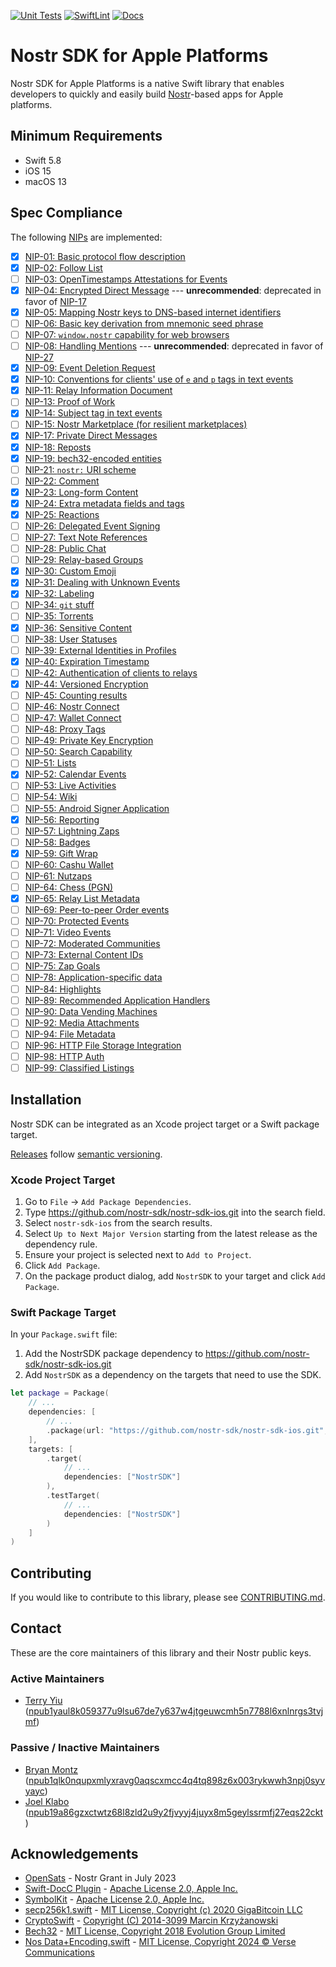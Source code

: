[![Unit Tests](https://github.com/nostr-sdk/nostr-sdk-ios/actions/workflows/unit.yml/badge.svg)](https://github.com/nostr-sdk/nostr-sdk-ios/actions/workflows/unit.yml) [![SwiftLint](https://github.com/nostr-sdk/nostr-sdk-ios/actions/workflows/swiftlint.yml/badge.svg)](https://github.com/nostr-sdk/nostr-sdk-ios/actions/workflows/swiftlint.yml) [![Docs](https://github.com/nostr-sdk/nostr-sdk-ios/actions/workflows/docs.yml/badge.svg)](https://github.com/nostr-sdk/nostr-sdk-ios/actions/workflows/docs.yml)

# Nostr SDK for Apple Platforms

Nostr SDK for Apple Platforms is a native Swift library that enables developers to quickly and easily build [Nostr](https://github.com/nostr-protocol/nostr)-based apps for Apple platforms.

## Minimum Requirements

- Swift 5.8
- iOS 15
- macOS 13

## Spec Compliance

The following [NIPs](https://github.com/nostr-protocol/nips) are implemented:

- [x] [NIP-01: Basic protocol flow description](https://github.com/nostr-protocol/nips/blob/master/01.md)
- [x] [NIP-02: Follow List](https://github.com/nostr-protocol/nips/blob/master/02.md)
- [ ] [NIP-03: OpenTimestamps Attestations for Events](https://github.com/nostr-protocol/nips/blob/master/03.md)
- [x] [NIP-04: Encrypted Direct Message](https://github.com/nostr-protocol/nips/blob/master/04.md) --- **unrecommended**: deprecated in favor of [NIP-17](https://github.com/nostr-protocol/nips/blob/master/17.md)
- [x] [NIP-05: Mapping Nostr keys to DNS-based internet identifiers](https://github.com/nostr-protocol/nips/blob/master/05.md)
- [ ] [NIP-06: Basic key derivation from mnemonic seed phrase](https://github.com/nostr-protocol/nips/blob/master/06.md)
- [ ] [NIP-07: `window.nostr` capability for web browsers](https://github.com/nostr-protocol/nips/blob/master/07.md)
- [ ] [NIP-08: Handling Mentions](https://github.com/nostr-protocol/nips/blob/master/08.md) --- **unrecommended**: deprecated in favor of [NIP-27](https://github.com/nostr-protocol/nips/blob/master/27.md)
- [x] [NIP-09: Event Deletion Request](https://github.com/nostr-protocol/nips/blob/master/09.md)
- [x] [NIP-10: Conventions for clients' use of `e` and `p` tags in text events](https://github.com/nostr-protocol/nips/blob/master/10.md)
- [x] [NIP-11: Relay Information Document](https://github.com/nostr-protocol/nips/blob/master/11.md)
- [ ] [NIP-13: Proof of Work](https://github.com/nostr-protocol/nips/blob/master/13.md)
- [x] [NIP-14: Subject tag in text events](https://github.com/nostr-protocol/nips/blob/master/14.md)
- [ ] [NIP-15: Nostr Marketplace (for resilient marketplaces)](https://github.com/nostr-protocol/nips/blob/master/15.md)
- [x] [NIP-17: Private Direct Messages](https://github.com/nostr-protocol/nips/blob/master/17.md)
- [x] [NIP-18: Reposts](https://github.com/nostr-protocol/nips/blob/master/18.md)
- [x] [NIP-19: bech32-encoded entities](https://github.com/nostr-protocol/nips/blob/master/19.md)
- [ ] [NIP-21: `nostr:` URI scheme](https://github.com/nostr-protocol/nips/blob/master/21.md)
- [ ] [NIP-22: Comment](https://github.com/nostr-protocol/nips/blob/master/22.md)
- [x] [NIP-23: Long-form Content](https://github.com/nostr-protocol/nips/blob/master/23.md)
- [x] [NIP-24: Extra metadata fields and tags](https://github.com/nostr-protocol/nips/blob/master/24.md)
- [x] [NIP-25: Reactions](https://github.com/nostr-protocol/nips/blob/master/25.md)
- [ ] [NIP-26: Delegated Event Signing](https://github.com/nostr-protocol/nips/blob/master/26.md)
- [ ] [NIP-27: Text Note References](https://github.com/nostr-protocol/nips/blob/master/27.md)
- [ ] [NIP-28: Public Chat](https://github.com/nostr-protocol/nips/blob/master/28.md)
- [ ] [NIP-29: Relay-based Groups](https://github.com/nostr-protocol/nips/blob/master/29.md)
- [x] [NIP-30: Custom Emoji](https://github.com/nostr-protocol/nips/blob/master/30.md)
- [x] [NIP-31: Dealing with Unknown Events](https://github.com/nostr-protocol/nips/blob/master/31.md)
- [x] [NIP-32: Labeling](https://github.com/nostr-protocol/nips/blob/master/32.md)
- [ ] [NIP-34: `git` stuff](https://github.com/nostr-protocol/nips/blob/master/34.md)
- [ ] [NIP-35: Torrents](https://github.com/nostr-protocol/nips/blob/master/35.md)
- [x] [NIP-36: Sensitive Content](https://github.com/nostr-protocol/nips/blob/master/36.md)
- [ ] [NIP-38: User Statuses](https://github.com/nostr-protocol/nips/blob/master/38.md)
- [ ] [NIP-39: External Identities in Profiles](https://github.com/nostr-protocol/nips/blob/master/39.md)
- [x] [NIP-40: Expiration Timestamp](https://github.com/nostr-protocol/nips/blob/master/40.md)
- [ ] [NIP-42: Authentication of clients to relays](https://github.com/nostr-protocol/nips/blob/master/42.md)
- [x] [NIP-44: Versioned Encryption](https://github.com/nostr-protocol/nips/blob/master/44.md)
- [ ] [NIP-45: Counting results](https://github.com/nostr-protocol/nips/blob/master/45.md)
- [ ] [NIP-46: Nostr Connect](https://github.com/nostr-protocol/nips/blob/master/46.md)
- [ ] [NIP-47: Wallet Connect](https://github.com/nostr-protocol/nips/blob/master/47.md)
- [ ] [NIP-48: Proxy Tags](https://github.com/nostr-protocol/nips/blob/master/48.md)
- [ ] [NIP-49: Private Key Encryption](https://github.com/nostr-protocol/nips/blob/master/49.md)
- [ ] [NIP-50: Search Capability](https://github.com/nostr-protocol/nips/blob/master/50.md)
- [ ] [NIP-51: Lists](https://github.com/nostr-protocol/nips/blob/master/51.md)
- [x] [NIP-52: Calendar Events](https://github.com/nostr-protocol/nips/blob/master/52.md)
- [ ] [NIP-53: Live Activities](https://github.com/nostr-protocol/nips/blob/master/53.md)
- [ ] [NIP-54: Wiki](https://github.com/nostr-protocol/nips/blob/master/54.md)
- [ ] [NIP-55: Android Signer Application](https://github.com/nostr-protocol/nips/blob/master/55.md)
- [x] [NIP-56: Reporting](https://github.com/nostr-protocol/nips/blob/master/56.md)
- [ ] [NIP-57: Lightning Zaps](https://github.com/nostr-protocol/nips/blob/master/57.md)
- [ ] [NIP-58: Badges](https://github.com/nostr-protocol/nips/blob/master/58.md)
- [x] [NIP-59: Gift Wrap](https://github.com/nostr-protocol/nips/blob/master/59.md)
- [ ] [NIP-60: Cashu Wallet](https://github.com/nostr-protocol/nips/blob/master/60.md)
- [ ] [NIP-61: Nutzaps](https://github.com/nostr-protocol/nips/blob/master/61.md)
- [ ] [NIP-64: Chess (PGN)](https://github.com/nostr-protocol/nips/blob/master/64.md)
- [x] [NIP-65: Relay List Metadata](https://github.com/nostr-protocol/nips/blob/master/65.md)
- [ ] [NIP-69: Peer-to-peer Order events](https://github.com/nostr-protocol/nips/blob/master/69.md)
- [ ] [NIP-70: Protected Events](https://github.com/nostr-protocol/nips/blob/master/70.md)
- [ ] [NIP-71: Video Events](https://github.com/nostr-protocol/nips/blob/master/71.md)
- [ ] [NIP-72: Moderated Communities](https://github.com/nostr-protocol/nips/blob/master/72.md)
- [ ] [NIP-73: External Content IDs](https://github.com/nostr-protocol/nips/blob/master/73.md)
- [ ] [NIP-75: Zap Goals](https://github.com/nostr-protocol/nips/blob/master/75.md)
- [ ] [NIP-78: Application-specific data](https://github.com/nostr-protocol/nips/blob/master/78.md)
- [ ] [NIP-84: Highlights](https://github.com/nostr-protocol/nips/blob/master/84.md)
- [ ] [NIP-89: Recommended Application Handlers](https://github.com/nostr-protocol/nips/blob/master/89.md)
- [ ] [NIP-90: Data Vending Machines](https://github.com/nostr-protocol/nips/blob/master/90.md)
- [ ] [NIP-92: Media Attachments](https://github.com/nostr-protocol/nips/blob/master/92.md)
- [ ] [NIP-94: File Metadata](https://github.com/nostr-protocol/nips/blob/master/94.md)
- [ ] [NIP-96: HTTP File Storage Integration](https://github.com/nostr-protocol/nips/blob/master/96.md)
- [ ] [NIP-98: HTTP Auth](https://github.com/nostr-protocol/nips/blob/master/98.md)
- [ ] [NIP-99: Classified Listings](https://github.com/nostr-protocol/nips/blob/master/99.md)

## Installation

Nostr SDK can be integrated as an Xcode project target or a Swift package target.

[Releases](https://github.com/nostr-sdk/nostr-sdk-ios/releases) follow [semantic versioning](https://semver.org/).

### Xcode Project Target

1. Go to `File` -> `Add Package Dependencies`.
2. Type https://github.com/nostr-sdk/nostr-sdk-ios.git into the search field.
3. Select `nostr-sdk-ios` from the search results.
4. Select `Up to Next Major Version` starting from the latest release as the dependency rule.
5. Ensure your project is selected next to `Add to Project`.
6. Click `Add Package`.
7. On the package product dialog, add `NostrSDK` to your target and click `Add Package`.

### Swift Package Target

In your `Package.swift` file:
1. Add the NostrSDK package dependency to https://github.com/nostr-sdk/nostr-sdk-ios.git
2. Add `NostrSDK` as a dependency on the targets that need to use the SDK.

```swift
let package = Package(
	// ...
    dependencies: [
        // ...
        .package(url: "https://github.com/nostr-sdk/nostr-sdk-ios.git", .upToNextMajor(from: "0.2.0"))
    ],
    targets: [
        .target(
            // ...
            dependencies: ["NostrSDK"]
        ),
        .testTarget(
            // ...
            dependencies: ["NostrSDK"]
        )
    ]
)
```

## Contributing

If you would like to contribute to this library, please see [CONTRIBUTING.md](CONTRIBUTING.md).

## Contact

These are the core maintainers of this library and their Nostr public keys.

### Active Maintainers

- [Terry Yiu](https://github.com/tyiu) ([npub1yaul8k059377u9lsu67de7y637w4jtgeuwcmh5n7788l6xnlnrgs3tvjmf](https://njump.me/npub1yaul8k059377u9lsu67de7y637w4jtgeuwcmh5n7788l6xnlnrgs3tvjmf))

### Passive / Inactive Maintainers

- [Bryan Montz](https://github.com/bryanmontz) ([npub1qlk0nqupxmlyxravg0aqscxmcc4q4tq898z6x003rykwwh3npj0syvyayc](https://njump.me/npub1qlk0nqupxmlyxravg0aqscxmcc4q4tq898z6x003rykwwh3npj0syvyayc))
- [Joel Klabo](https://github.com/joelklabo) ([npub19a86gzxctwtz68l8zld2u9y2fjvyyj4juyx8m5geylssrmfj27eqs22ckt](https://njump.me/npub19a86gzxctwtz68l8zld2u9y2fjvyyj4juyx8m5geylssrmfj27eqs22ckt))

## Acknowledgements

- [OpenSats](https://opensats.org/blog/nostr-grants-july-2023) - Nostr Grant in July 2023
- [Swift-DocC Plugin](https://github.com/apple/swift-docc-plugin) - [Apache License 2.0, Apple Inc.](https://github.com/apple/swift-docc-plugin/blob/main/LICENSE.txt)
- [SymbolKit](https://github.com/apple/swift-docc-symbolkit) - [Apache License 2.0, Apple Inc.](https://github.com/apple/swift-docc-symbolkit/blob/main/LICENSE.txt)
- [secp256k1.swift](https://github.com/GigaBitcoin/secp256k1.swift) - [MIT License, Copyright (c) 2020 GigaBitcoin LLC](https://github.com/GigaBitcoin/secp256k1.swift/blob/main/LICENSE)
- [CryptoSwift](https://github.com/krzyzanowskim/CryptoSwift) - [Copyright (C) 2014-3099 Marcin Krzyżanowski](https://github.com/krzyzanowskim/CryptoSwift/blob/main/LICENSE)
- [Bech32](https://github.com/0xDEADP00L/Bech32/blob/master/Sources/Bech32.swift) - [MIT License, Copyright 2018 Evolution Group Limited](https://github.com/0xDEADP00L/Bech32/blob/master/LICENSE)
- [Nos Data+Encoding.swift](https://github.com/planetary-social/nos/blob/main/Nos/Extensions/Data%2BEncoding.swift) - [MIT License, Copyright 2024 © Verse Communications](https://njump.me/note1q39598qkdc093sdq4enudjf0dall76s7n779k07nutgd9r2zt6vq96l8c2)

